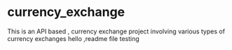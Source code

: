 # currency_exchange
This is an API based , currency exchange project involving various types of currency exchanges
hello ,readme file testing


